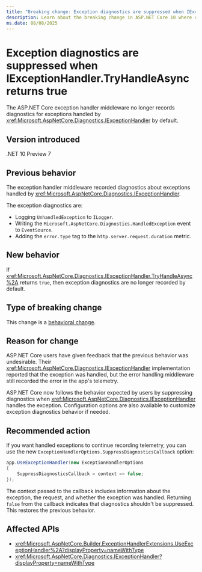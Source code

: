 ```yaml
---
title: "Breaking change: Exception diagnostics are suppressed when IExceptionHandler.TryHandleAsync returns true"
description: Learn about the breaking change in ASP.NET Core 10 where exception diagnostics are no longer recorded when IExceptionHandler.TryHandleAsync returns true.
ms.date: 08/08/2025
---
```


# Exception diagnostics are suppressed when IExceptionHandler.TryHandleAsync returns true

The ASP.NET Core exception handler middleware no longer records diagnostics for exceptions handled by <xref:Microsoft.AspNetCore.Diagnostics.IExceptionHandler> by default.

## Version introduced

.NET 10 Preview 7

## Previous behavior

The exception handler middleware recorded diagnostics about exceptions handled by <xref:Microsoft.AspNetCore.Diagnostics.IExceptionHandler>.

The exception diagnostics are:

- Logging `UnhandledException` to `ILogger`.
- Writing the `Microsoft.AspNetCore.Diagnostics.HandledException` event to `EventSource`.
- Adding the `error.type` tag to the `http.server.request.duration` metric.

## New behavior

If <xref:Microsoft.AspNetCore.Diagnostics.IExceptionHandler.TryHandleAsync%2A> returns `true`, then exception diagnostics are no longer recorded by default.

## Type of breaking change

This change is a [behavioral change](../../categories.md#behavioral-change).

## Reason for change

ASP.NET Core users have given feedback that the previous behavior was undesirable. Their <xref:Microsoft.AspNetCore.Diagnostics.IExceptionHandler> implementation reported that the exception was handled, but the error handling middleware still recorded the error in the app's telemetry.

ASP.NET Core now follows the behavior expected by users by suppressing diagnostics when <xref:Microsoft.AspNetCore.Diagnostics.IExceptionHandler> handles the exception. Configuration options are also available to customize exception diagnostics behavior if needed.

## Recommended action

If you want handled exceptions to continue recording telemetry, you can use the new `ExceptionHandlerOptions.SuppressDiagnosticsCallback` option:

```csharp
app.UseExceptionHandler(new ExceptionHandlerOptions
{
    SuppressDiagnosticsCallback = context => false;
});
```

The context passed to the callback includes information about the exception, the request, and whether the exception was handled. Returning `false` from the callback indicates that diagnostics shouldn't be suppressed. This restores the previous behavior.

## Affected APIs

- <xref:Microsoft.AspNetCore.Builder.ExceptionHandlerExtensions.UseExceptionHandler%2A?displayProperty=nameWithType>
- <xref:Microsoft.AspNetCore.Diagnostics.IExceptionHandler?displayProperty=nameWithType>

